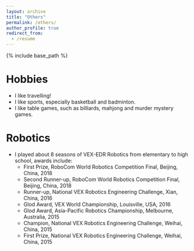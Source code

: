 ```yaml
---
layout: archive
title: "Others"
permalink: /others/
author_profile: true
redirect_from:
  - /resume
---
```


{% include base_path %}

Hobbies
======
* I like travelling!
* I like sports, especially basketball and badminton.
* I like table games, such as billiards, mahjong and murder mystery games.

Robotics
======
* I played about 8 seasons of VEX-EDR Robotics from elementary to high school, awards include:
  * First Prize, RoboCom World Robotics Competition Final, Beijing, China, 2018
  * Second Runner-up, RoboCom World Robotics Competition Final, Beijing, China, 2018
  * Runner-up, National VEX Robotics Engineering Challenge, Xian, China, 2016
  * Glod Award, VEX World Championship, Louisville, USA, 2016
  * Glod Award, Asia-Pacific Robotics Championship, Melbourne, Australia, 2015
  * Champion, National VEX Robotics Engineering Challenge, Weihai, China, 2015
  * First Prize, National VEX Robotics Engineering Challenge, Weihai, China, 2015
